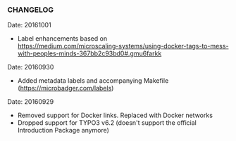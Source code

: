 ### CHANGELOG

Date: 20161001  
- Label enhancements based on  
  https://medium.com/microscaling-systems/using-docker-tags-to-mess-with-peoples-minds-367bb2c93bd0#.gmu6farkk

Date: 20160930  
- Added metadata labels and accompanying Makefile (https://microbadger.com/labels)

Date: 20160929  
- Removed support for Docker links. Replaced with Docker networks
- Dropped support for TYPO3 v6.2 (doesn't support the official Introduction Package anymore)

